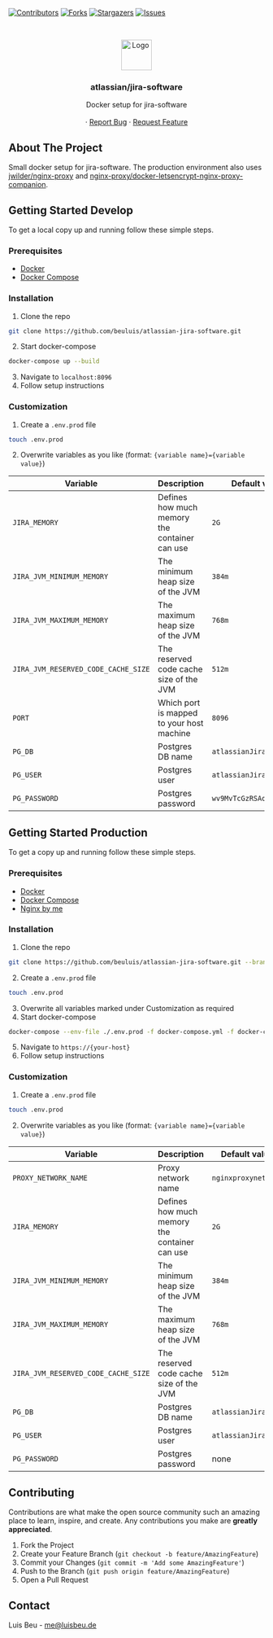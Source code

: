 [![Contributors][contributors-shield]][contributors-url]
[![Forks][forks-shield]][forks-url]
[![Stargazers][stars-shield]][stars-url]
[![Issues][issues-shield]][issues-url]

<!-- PROJECT LOGO -->
<br />
<p align="center">
  <img src="https://wac-cdn.atlassian.com/dam/jcr:e348b562-4152-4cdc-8a55-3d297e509cc8/Jira%20Software-blue.svg?cdnVersion=1209" alt="Logo" height="60">

  <h3 align="center">atlassian/jira-software</h3>

  <p align="center">
    Docker setup for jira-software
    <br />
    <br />
    ·
    <a href="https://github.com/beuluis/atlassian-jira-software/issues">Report Bug</a>
    ·
    <a href="https://github.com/beuluis/atlassian-jira-software/issues">Request Feature</a>
  </p>
</p>

<!-- ABOUT THE PROJECT -->

## About The Project

Small docker setup for jira-software. The production environment also uses [jwilder/nginx-proxy](https://github.com/nginx-proxy/nginx-proxy) and [nginx-proxy/docker-letsencrypt-nginx-proxy-companion](https://github.com/nginx-proxy/docker-letsencrypt-nginx-proxy-companion).

<!-- GETTING STARTED -->

## Getting Started Develop

To get a local copy up and running follow these simple steps.

### Prerequisites

- [Docker](https://docs.docker.com/get-docker/)
- [Docker Compose](https://docs.docker.com/compose/install/)

### Installation

1. Clone the repo

```sh
git clone https://github.com/beuluis/atlassian-jira-software.git
```

2. Start docker-compose

```sh
docker-compose up --build
```

3. Navigate to `localhost:8096`
4. Follow setup instructions

### Customization

1. Create a `.env.prod` file

```sh
touch .env.prod
```

2. Overwrite variables as you like (format: `{variable name}={variable value}`)

| Variable                            | Description                                   | Default value            | Required |
| ----------------------------------- | --------------------------------------------- | ------------------------ | -------- |
| `JIRA_MEMORY`                       | Defines how much memory the container can use | `2G`                     | false    |
| `JIRA_JVM_MINIMUM_MEMORY`           | The minimum heap size of the JVM              | `384m`                   | false    |
| `JIRA_JVM_MAXIMUM_MEMORY`           | The maximum heap size of the JVM              | `768m`                   | false    |
| `JIRA_JVM_RESERVED_CODE_CACHE_SIZE` | The reserved code cache size of the JVM       | `512m`                   | false    |
| `PORT`                              | Which port is mapped to your host machine     | `8096`                   | false    |
| `PG_DB`                             | Postgres DB name                              | `atlassianJiraDev`       | false    |
| `PG_USER`                           | Postgres user                                 | `atlassianJiraDev`       | false    |
| `PG_PASSWORD`                       | Postgres password                             | `wv9MvTcGzRSAqfBFhUcat2` | false    |

## Getting Started Production

To get a copy up and running follow these simple steps.

### Prerequisites

- [Docker](https://docs.docker.com/get-docker/)
- [Docker Compose](https://docs.docker.com/compose/install/)
- [Nginx by me](https://github.com/beuluis/nginx)

### Installation

1. Clone the repo

```sh
git clone https://github.com/beuluis/atlassian-jira-software.git --branch master --bare
```

2. Create a `.env.prod` file

```sh
touch .env.prod
```

3. Overwrite all variables marked under Customization as required
4. Start docker-compose

```sh
docker-compose --env-file ./.env.prod -f docker-compose.yml -f docker-compose.production.yml up -d
```

5. Navigate to `https://{your-host}`
6. Follow setup instructions

### Customization

1. Create a `.env.prod` file

```sh
touch .env.prod
```

2. Overwrite variables as you like (format: `{variable name}={variable value}`)

| Variable                            | Description                                   | Default value       | Required |
| ----------------------------------- | --------------------------------------------- | ------------------- | -------- |
| `PROXY_NETWORK_NAME`                | Proxy network name                            | `nginxproxynet`     | false    |
| `JIRA_MEMORY`                       | Defines how much memory the container can use | `2G`                | false    |
| `JIRA_JVM_MINIMUM_MEMORY`           | The minimum heap size of the JVM              | `384m`              | false    |
| `JIRA_JVM_MAXIMUM_MEMORY`           | The maximum heap size of the JVM              | `768m`              | false    |
| `JIRA_JVM_RESERVED_CODE_CACHE_SIZE` | The reserved code cache size of the JVM       | `512m`              | false    |
| `PG_DB`                             | Postgres DB name                              | `atlassianJiraProd` | false    |
| `PG_USER`                           | Postgres user                                 | `atlassianJiraProd` | false    |
| `PG_PASSWORD`                       | Postgres password                             | none                | true     |

<!-- CONTRIBUTING -->

## Contributing

Contributions are what make the open source community such an amazing place to learn, inspire, and create. Any contributions you make are **greatly appreciated**.

1. Fork the Project
2. Create your Feature Branch (`git checkout -b feature/AmazingFeature`)
3. Commit your Changes (`git commit -m 'Add some AmazingFeature'`)
4. Push to the Branch (`git push origin feature/AmazingFeature`)
5. Open a Pull Request

<!-- CONTACT -->

## Contact

Luis Beu - me@luisbeu.de

<!-- MARKDOWN LINKS & IMAGES -->
<!-- https://www.markdownguide.org/basic-syntax/#reference-style-links -->

[contributors-shield]: https://img.shields.io/github/contributors/beuluis/atlassian-jira-software.svg?style=flat-square
[contributors-url]: https://github.com/beuluis/atlassian-jira-software/graphs/contributors
[forks-shield]: https://img.shields.io/github/forks/beuluis/atlassian-jira-software.svg?style=flat-square
[forks-url]: https://github.com/beuluis/atlassian-jira-software/network/members
[stars-shield]: https://img.shields.io/github/stars/beuluis/atlassian-jira-software.svg?style=flat-square
[stars-url]: https://github.com/beuluis/atlassian-jira-software/stargazers
[issues-shield]: https://img.shields.io/github/issues/beuluis/atlassian-jira-software.svg?style=flat-square
[issues-url]: https://github.com/beuluis/atlassian-jira-software/issues
[license-shield]: https://img.shields.io/github/license/beuluis/atlassian-jira-software.svg?style=flat-square
